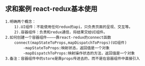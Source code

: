 ## 求和案例 react-redux基本使用
    1.明确两个概念：
        1).UI组件：不能使用任何redux的api，只负责页面的呈现、交互等。
        2).容器组件：负责和redux通信，将结果交给UI组件。
    2.如何创建一个容器组件————靠react-redux的connect函数
        connect(mapStateToProps,mapDispatchToProps)(UI组件)
            -mapStateToProps:映射状态，返回值是一个对象
            -mapDispatchToProps:映射操作状态的方法，返回值是一个对象
    3.备注：容器组件中的store是靠props传进去的，而不是在容器组件中直接引入